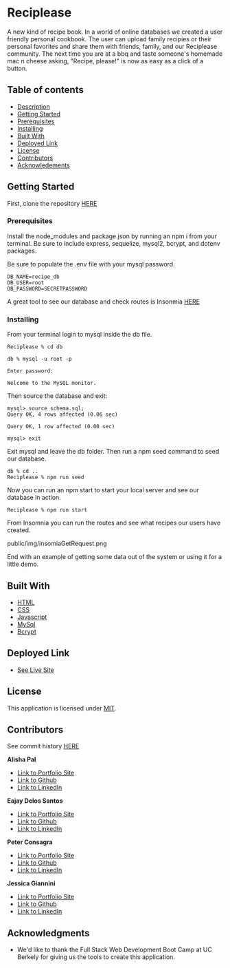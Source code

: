 # Reciplease

A new kind of recipe book. In a world of online databases we created a user friendly personal cookbook. The user can upload family recipies or their personal favorites and share them with friends, family, and our Reciplease community. The next time you are at a bbq and taste someone's homemade mac n cheese asking, "Recipe, please!" is now as easy as a click of a button.

## Table of contents

- [Description](#description)
- [Getting Started](#getting)
- [Prerequisites](#prerequisites)
- [Installing](#installing)
- [Built With](#built)
- [Deployed Link](#deployed)
- [License](#license)
- [Contributors](#contributors)
- [Acknowledements](#acknowledements)

## Getting Started

First, clone the repository [HERE](git@github.com:Pcon27/Reciplease.git)

### Prerequisites

Install the node_modules and package.json by running an npm i from your terminal. Be sure to include express, sequelize, mysql2, bcrypt, and dotenv packages.

Be sure to populate the .env file with your mysql password.

```
DB_NAME=recipe_db
DB_USER=root
DB_PASSWORD=SECRETPASSWORD
```

A great tool to see our database and check routes is Insonmia [HERE](https://insomnia.rest/download)

### Installing

From your terminal login to mysql inside the db file.

```
Reciplease % cd db

db % mysql -u root -p

Enter password:

Welcome to the MySQL monitor.
```

Then source the database and exit:

```
mysql> source schema.sql;
Query OK, 4 rows affected (0.06 sec)

Query OK, 1 row affected (0.00 sec)

mysql> exit
```

Exit mysql and leave the db folder. Then run a npm seed command to seed our database.

```
db % cd ..
Reciplease % npm run seed
```

Now you can run an npm start to start your local server and see our database in action.

```
Reciplease % npm run start
```

From Insomnia you can run the routes and see what recipes our users have created.

public/img/insomiaGetRequest.png

End with an example of getting some data out of the system or using it for a little demo.

## Built With

- [HTML](https://developer.mozilla.org/en-US/docs/Web/HTML)
- [CSS](https://developer.mozilla.org/en-US/docs/Web/CSS)
- [Javascript](https://developer.mozilla.org/en-US/docs/Web/JavaScript)
- [MySql](https://www.mysql.com)
- [Bcrypt](https://www.npmjs.com/package/bcrypt)

## Deployed Link

- [See Live Site](heroku)

## License

This application is licensed under [MIT](<(https://opensource.org/licenses/MIT)>).

## Contributors

See commit history [HERE](https://github.com/Pcon27/Reciplease/graphs/contributors)

**Alisha Pal**

- [Link to Portfolio Site](https://jessgiannini.github.io/New-Web-Developer-Portfolio/)
- [Link to Github](https://github.com/jessgiannini)
- [Link to LinkedIn](https://www.linkedin.com/in/jessica-aletta-giannini-155b1310/)

**Eajay Delos Santos**

- [Link to Portfolio Site](https://www.linkedin.com/in/eajay-delos-santos-912950214/)
- [Link to Github](https://github.com/EajayD)
- [Link to LinkedIn](https://www.linkedin.com/in/eajay-delos-santos-912950214/)

**Peter Consagra**

- [Link to Portfolio Site](https://pcon27.github.io/MyWebsite/)
- [Link to Github](https://github.com/Pcon27)
- [Link to LinkedIn](https://www.linkedin.com/in/peter-consagra-4952401a8/)

**Jessica Giannini**

- [Link to Portfolio Site](https://jessgiannini.github.io/New-Web-Developer-Portfolio/)
- [Link to Github](https://github.com/jessgiannini)
- [Link to LinkedIn](https://www.linkedin.com/in/jessica-aletta-giannini-155b1310/)

## Acknowledgments

- We'd like to thank the Full Stack Web Development Boot Camp at UC Berkely for giving us the tools to create this application.
